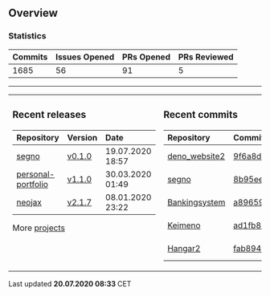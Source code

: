 ## Overview

### Statistics

<!-- statistics starts -->
| Commits | Issues Opened | PRs Opened | PRs Reviewed |
| :- | :- | :- | :- |
| 1685 | 56 | 91 | 5 |
<!-- statistics ends -->

---

<table><tr><td valign="top">

### Recent releases

<!-- recent_releases starts -->
| Repository | Version | Date |
| :- | :- | :- |
| [segno](https://github.com/Keimeno/segno) | [v0.1.0](https://github.com/Keimeno/segno/releases/tag/v0.1.0) | 19.07.2020 18:57 |
| [personal-portfolio](https://github.com/Keimeno/personal-portfolio) | [v1.1.0](https://github.com/Keimeno/personal-portfolio/releases/tag/v1.1.0) | 30.03.2020 01:49 |
| [neojax](https://github.com/Keimeno/neojax) | [v2.1.7](https://github.com/Keimeno/neojax/releases/tag/v2.1.7) | 08.01.2020 23:22 |
<!-- recent_releases ends -->

More [projects](https://github.com/Keimeno?tab=repositories)

</td><td valign="top">

### Recent commits

<!-- recent_commits starts -->
| Repository | Commit | Date |
| :- | :- | :- |      
| [deno_website2](https://github.com/denoland/deno_website2) | [9f6a8d5](https://github.com/denoland/deno_website2/commit/9f6a8d50903b779308323986987078ca4e4a0125) | 19.07.2020 19:48 |
| [segno](https://github.com/Keimeno/segno) | [8b95eef](https://github.com/Keimeno/segno/commit/8b95eef47de9774e71fdb88fb73427bde2678d6c) | 19.07.2020 18:53 |
| [Bankingsystem](https://github.com/WHG-Students/Bankingsystem) | [a89659a](https://github.com/WHG-Students/Bankingsystem/commit/a89659a41567bdf042ef0310eb76f9aefa5fec73) | 14.07.2020 21:24 |
| [Keimeno](https://github.com/Keimeno/Keimeno) | [ad1fb8c](https://github.com/Keimeno/Keimeno/commit/ad1fb8c28d15dc49f40f7b9268e1c710d96e0f2e) | 13.07.2020 15:27 |
| [Hangar2](https://github.com/MiniDigger/Hangar2) | [fab8943](https://github.com/MiniDigger/Hangar2/commit/fab89436f4d4e79a751cfe67964a053ac199e11b) | 12.07.2020 15:53 |
<!-- recent_commits ends -->

</td></tr></table>

<p>
Last updated 
<b>
<!-- last_updated starts -->
20.07.2020 08:33
<!-- last_updated ends -->
</b>
CET
</p>
